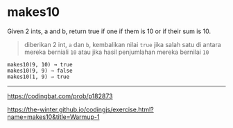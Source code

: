 # makes10

Given 2 ints, a and b, return true if one if them is 10 or if their sum is 10.

> diberikan 2 int, `a` dan `b`, kembalikan nilai `true` jika salah satu di antara mereka berniali `10` atau jika hasil penjumlahan mereka bernilai `10`

```
makes10(9, 10) → true
makes10(9, 9) → false
makes10(1, 9) → true
```

---

https://codingbat.com/prob/p182873

https://the-winter.github.io/codingjs/exercise.html?name=makes10&title=Warmup-1
